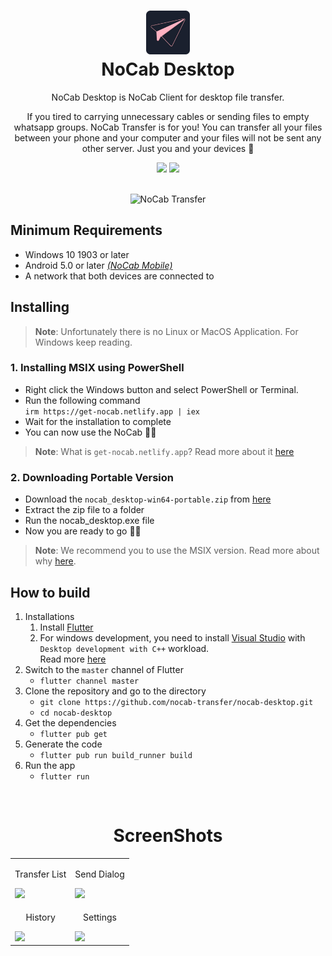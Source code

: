 
<h1 align="center">
<img src="https://raw.githubusercontent.com/NoCabTransfer/.github/main/profile/icon.png" alt="NoCab Transfer" width="70"></a>
    <br>
<b>NoCab Desktop</b>
</h1>

<p align="center">
    NoCab Desktop is NoCab Client for desktop file transfer.
</p>

<p align="center">
    If you tired to carrying unnecessary cables or sending files to empty whatsapp groups. NoCab Transfer is for you! You can transfer all your files between your phone and your computer and your files will not be sent any other server. Just you and your devices 🤫
</p>

<p align="center">
  <a href="https://github.com/nocab-transfer/nocab-desktop/releases"><img src="https://img.shields.io/github/v/release/nocab-transfer/nocab-desktop?color=blueviolet"/></a>
  <a href="https://github.com/nocab-transfer/nocab-desktop/blob/main/LICENSE"><img src="https://img.shields.io/github/license/nocab-transfer/nocab-desktop?color=red"/></a>
</p>

<br>

<center><img src="Resources/confirmation.png" alt="NoCab Transfer" width="800"></a></center>

## Minimum Requirements
* Windows 10 1903 or later
* Android 5.0 or later [_(NoCab Mobile)_](https://github.com/nocab-transfer/nocab-mobile)
* A network that both devices are connected to

## Installing
> **Note**: Unfortunately there is no Linux or MacOS Application. For Windows keep reading.

### 1. Installing MSIX using PowerShell
* Right click the Windows button and select PowerShell or Terminal.
* Run the following command \
    `irm https://get-nocab.netlify.app | iex`
* Wait for the installation to complete
* You can now use the NoCab 🥳🚀

> **Note**: What is `get-nocab.netlify.app`? Read more about it [here](https://github.com/nocab-transfer/nocab-desktop/wiki/Possible-Questions#so-what-is-get-nocabnetlifyapp)

### 2. Downloading Portable Version
* Download the `nocab_desktop-win64-portable.zip` from [here](https://github.com/nocab-transfer/nocab-desktop/releases/latest)
* Extract the zip file to a folder
* Run the nocab_desktop.exe file
* Now you are ready to go 🥳🚀

> **Note**: We recommend you to use the MSIX version. Read more about why [here](https://github.com/nocab-transfer/nocab-desktop/wiki/Why-you-should-use-MSIX%3F).

## How to build
1. Installations
    1. Install [Flutter](https://flutter.dev/docs/get-started/install) 
    2. For windows development, you need to install [Visual Studio](https://visualstudio.microsoft.com/downloads/) with `Desktop development with C++` workload. \
    Read more [here](https://docs.flutter.dev/development/platform-integration/windows/building)
2. Switch to the `master` channel of Flutter
    * `flutter channel master`
3. Clone the repository and go to the directory
    * `git clone https://github.com/nocab-transfer/nocab-desktop.git`
    * `cd nocab-desktop`
5. Get the dependencies
    * `flutter pub get`
6. Generate the code
    * `flutter pub run build_runner build`
7. Run the app
    * `flutter run`

<br>
<h1 align="center">
ScreenShots
</h1>

<table align= "center">
    <tr>
        <td colspan>
            <p align="center">Transfer List</p>
            <img src="Resources/transferList.png" width="400">
        </td>
        <td colspan>
            <p align="center">Send Dialog</p>
            <img src="Resources/sendDialog.png" width="400">
        </td>
    </tr>
    <tr>
        <td colspan>
            <p align="center">History</p>
            <img src="Resources/history.png" width="400">
        </td>
        <td colspan>
            <p align="center">Settings</p>
            <img src="Resources/settings.png" width="400">
        </td>
    </tr>
</table>